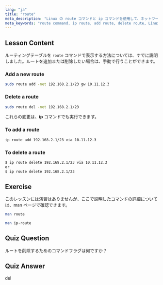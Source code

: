 ```yaml
---
lang: "ja"
title: "route"
meta_description: "Linux の route コマンドと ip コマンドを使用して、ネットワークルートを追加および削除する方法を学びます。初心者から中級者向けのルーティングテーブル管理を理解します。"
meta_keywords: "route command, ip route, add route, delete route, Linux networking, routing table, Linux tutorial, beginner guide"
---
```


## Lesson Content

ルーティングテーブルを `route` コマンドで表示する方法については、すでに説明しました。ルートを追加または削除したい場合は、手動で行うことができます。

### Add a new route

```bash
sudo route add -net 192.168.2.1/23 gw 10.11.12.3
```

### Delete a route

```bash
sudo route del -net 192.168.2.1/23
```

これらの変更は、**ip** コマンドでも実行できます。

### To add a route

```bash
ip route add 192.168.2.1/23 via 10.11.12.3
```

### To delete a route

```bash
$ ip route delete 192.168.2.1/23 via 10.11.12.3
or
$ ip route delete 192.168.2.1/23
```

## Exercise

このレッスンには演習はありませんが、ここで説明したコマンドの詳細については、man ページで確認できます。

```bash
man route
```

```bash
man ip-route
```

## Quiz Question

ルートを削除するためのコマンドフラグは何ですか？

## Quiz Answer

del
